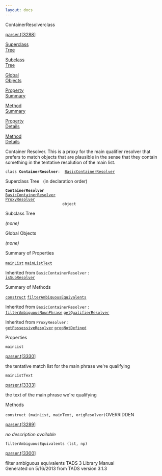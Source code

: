 ```yaml
---
layout: docs
---
```

<span class="title">ContainerResolver</span><span class="type">class</span>

[parser.t](../file/parser.t.html)\[[3288](../source/parser.t.html#3288)\]

[Superclass  
Tree](#_SuperClassTree_)

[Subclass  
Tree](#_SubClassTree_)

[Global  
Objects](#_ObjectSummary_)

[Property  
Summary](#_PropSummary_)

[Method  
Summary](#_MethodSummary_)

[Property  
Details](#_Properties_)

[Method  
Details](#_Methods_)



Container Resolver. This is a proxy for the main qualifier resolver that
prefers to match objects that are plausible in the sense that they
contain something in the tentative resolution of the main list.

`class `**`ContainerResolver`**` :   `[`BasicContainerResolver`](../object/BasicContainerResolver.html)



<span id="_SuperClassTree_"></span>



<span class="hdln">Superclass Tree</span>   (in declaration order)



**`ContainerResolver`**  
[`BasicContainerResolver`](../object/BasicContainerResolver.html)  
[`ProxyResolver`](../object/ProxyResolver.html)  
`                         object`  
<span id="_SubClassTree_"></span>



<span class="hdln">Subclass Tree</span>  



*(none)* <span id="_ObjectSummary_"></span>



<span class="hdln">Global Objects</span>  



*(none)* <span id="_PropSummary_"></span>



<span class="hdln">Summary of Properties</span>  



[`mainList`](#mainList) [`mainListText`](#mainListText)

Inherited from `BasicContainerResolver` :  
[`isSubResolver`](../object/BasicContainerResolver.html#isSubResolver)



<span id="_MethodSummary_"></span>



<span class="hdln">Summary of Methods</span>  



[`construct`](#construct) [`filterAmbiguousEquivalents`](#filterAmbiguousEquivalents)

Inherited from `BasicContainerResolver` :  
[`filterAmbiguousNounPhrase`](../object/BasicContainerResolver.html#filterAmbiguousNounPhrase) [`getQualifierResolver`](../object/BasicContainerResolver.html#getQualifierResolver)

Inherited from `ProxyResolver` :  
[`getPossessiveResolver`](../object/ProxyResolver.html#getPossessiveResolver) [`propNotDefined`](../object/ProxyResolver.html#propNotDefined)

<span id="_Properties_"></span>



<span class="hdln">Properties</span>  



<span id="mainList"></span>

`mainList`

[parser.t](../file/parser.t.html)\[[3330](../source/parser.t.html#3330)\]



the tentative match list for the main phrase we're qualifying



<span id="mainListText"></span>

`mainListText`

[parser.t](../file/parser.t.html)\[[3333](../source/parser.t.html#3333)\]



the text of the main phrase we're qualifying



<span id="_Methods_"></span>



<span class="hdln">Methods</span>  



<span id="construct"></span>

`construct (mainList, mainText, origResolver)`<span class="rem">OVERRIDDEN</span>

[parser.t](../file/parser.t.html)\[[3289](../source/parser.t.html#3289)\]



*no description available*



<span id="filterAmbiguousEquivalents"></span>

`filterAmbiguousEquivalents (lst, np)`

[parser.t](../file/parser.t.html)\[[3300](../source/parser.t.html#3300)\]



filter ambiguous equivalents
TADS 3 Library Manual  
Generated on 5/16/2013 from TADS version 3.1.3


